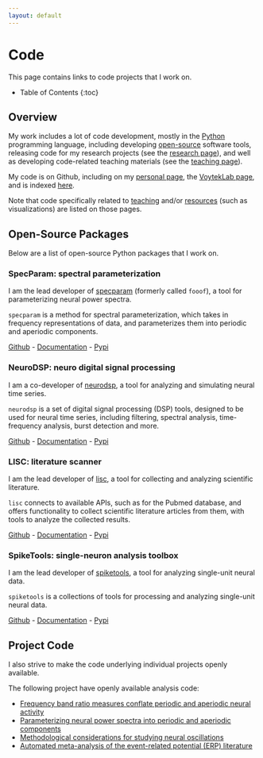 ```yaml
---
layout: default
---
```


# Code

This page contains links to code projects that I work on.

* Table of Contents
{:toc}

## Overview

My work includes a lot of code development, mostly in the
[Python](https://www.python.org/) programming language,
including developing
[open-source](https://opensource.com/resources/what-open-source)
software tools, releasing code for my research projects (see the [research page](research.html)),
and well as developing code-related teaching materials (see the [teaching page](teaching.html)).

My code is on Github, including on my
[personal page](https://github.com/TomDonoghue), the
[VoytekLab page](https://github.com/voytekresearch), and is indexed
[here](https://github.com/TomDonoghue/TomDonoghue/blob/main/codemap.md).

Note that code specifically related to
[teaching](teaching.html)
and/or
[resources](resources.html)
(such as visualizations) are listed on those pages.

## Open-Source Packages

Below are a list of open-source Python packages that I work on.

### SpecParam: spectral parameterization

I am the lead developer of
[specparam](https://github.com/fooof-tools/fooof)
(formerly called `fooof`), a tool for parameterizing neural power spectra.

`specparam` is a method for spectral parameterization, which takes in frequency representations of data,
and parameterizes them into periodic and aperiodic components.

[Github](https://github.com/fooof-tools/) -
[Documentation](https://fooof-tools.github.io/fooof/) -
[Pypi](https://pypi.org/project/fooof/)

### NeuroDSP: neuro digital signal processing

I am a co-developer of
[neurodsp](https://github.com/neurodsp-tools/neurodsp),
a tool for analyzing and simulating neural time series.

`neurodsp` is a set of digital signal processing (DSP) tools, designed to be used for neural time series,
including filtering, spectral analysis, time-frequency analysis, burst detection and more.

[Github](https://github.com/neurodsp-tools/neurodsp) -
[Documentation](https://neurodsp-tools.github.io/) -
[Pypi](https://pypi.org/project/neurodsp/)

### LISC: literature scanner

I am the lead developer of
[lisc](https://github.com/lisc-tools/lisc),
a tool for collecting and analyzing scientific literature.

`lisc` connects to available APIs, such as for the Pubmed database, and offers functionality to collect
scientific literature articles from them, with tools to analyze the collected results.

[Github](https://github.com/lisc-tools/lisc) -
[Documentation](https://lisc-tools.github.io/) -
[Pypi](https://pypi.org/project/lisc/)

### SpikeTools: single-neuron analysis toolbox

I am the lead developer of
[spiketools](https://github.com/spiketools/spiketools),
a tool for analyzing single-unit neural data.

`spiketools` is a collections of tools for processing and analyzing single-unit neural data.

[Github](https://github.com/spiketools/spiketools) -
[Documentation](https://spiketools.github.io/) -
[Pypi](https://pypi.org/project/spiketools/)

## Project Code

I also strive to make the code underlying individual projects openly available.

The following project have openly available analysis code:
- [Frequency band ratio measures conflate periodic and aperiodic neural activity](https://github.com/voytekresearch/bandratios)
- [Parameterizing neural power spectra into periodic and aperiodic components](https://github.com/fooof-tools/Paper)
- [Methodological considerations for studying neural oscillations](https://github.com/OscillationMethods/OscillationMethods)
- [Automated meta-analysis of the event-related potential (ERP) literature](https://github.com/ERPscanr/ERPscanr)
